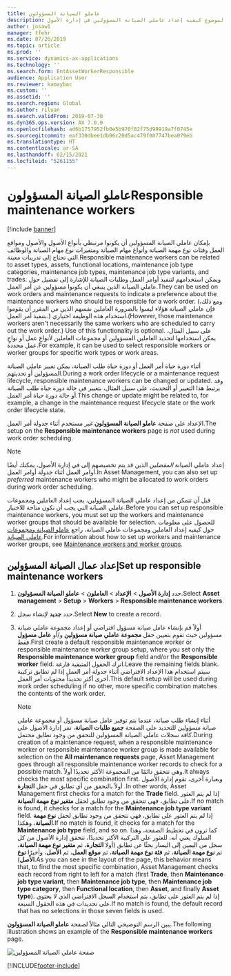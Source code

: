 ```yaml
---
title: عاملو الصيانة المسؤولون
description: يشرح هذا الموضوع كيفية إعداد عاملي الصيانة المسؤولين في إدارة الأصول.
author: josaw1
manager: tfehr
ms.date: 07/26/2019
ms.topic: article
ms.prod: ''
ms.service: dynamics-ax-applications
ms.technology: ''
ms.search.form: EntAssetWorkerResponsible
audience: Application User
ms.reviewer: kamaybac
ms.custom: ''
ms.assetid: ''
ms.search.region: Global
ms.author: riluan
ms.search.validFrom: 2019-07-30
ms.dyn365.ops.version: AX 7.0.0
ms.openlocfilehash: ad6b1757952fb0e5b970f82f75d99919a7f0745e
ms.sourcegitcommit: eaf330dbee1db96c20d5ac479f007747bea079eb
ms.translationtype: HT
ms.contentlocale: ar-SA
ms.lasthandoff: 02/15/2021
ms.locfileid: "5261155"
---
```

# <a name="responsible-maintenance-workers"></a><span data-ttu-id="a12e4-103">عاملو الصيانة المسؤولون</span><span class="sxs-lookup"><span data-stu-id="a12e4-103">Responsible maintenance workers</span></span>

[!include [banner](../../includes/banner.md)]

 

<span data-ttu-id="a12e4-104">بإمكان عاملي الصيانة المسؤولين أن يكونوا مرتبطي بأنواع الأصول والأصول ومواقع العمل وفئات نوع مهمة الصيانة وأنواع مهام الصيانة ومتغيرات نوع مهام الصيانة والوظائف التي تحتاج إلى تدريبات معينة.</span><span class="sxs-lookup"><span data-stu-id="a12e4-104">Responsible maintenance workers can be related to asset types, assets, functional locations, maintenance job type categories, maintenance job types, maintenance job type variants, and trades.</span></span> <span data-ttu-id="a12e4-105">ويمكن استخدامهم لتنفيذ أوامر العمل وطلبات الصيانة للإشارة إلى تفضيل حول عاملي الصيانة الذين ينبغي أن يكونوا مسؤولين عن أمر العمل.</span><span class="sxs-lookup"><span data-stu-id="a12e4-105">They can be used on work orders and maintenance requests to indicate a preference about the maintenance workers who should be responsible for a work order.</span></span> <span data-ttu-id="a12e4-106">(ومع ذلك، فإن عاملي الصيانة هؤلاء ليسوا بالضرورة العاملين نفسهم الذين من المقرر أن يقوموا بتنفيذ أمر العمل.) استخدام هذه الوظيفة اختياري.</span><span class="sxs-lookup"><span data-stu-id="a12e4-106">(However, those maintenance workers aren't necessarily the same workers who are scheduled to carry out the work order.) Use of this functionality is optional.</span></span> <span data-ttu-id="a12e4-107">على سبيل المثال، يمكن استخدامها لتحديد العاملين المسؤولين أو مجموعات العاملين لأنواع عمل أو نواحٍ عمل محددة.</span><span class="sxs-lookup"><span data-stu-id="a12e4-107">For example, it can be used to select responsible workers or worker groups for specific work types or work areas.</span></span>

<span data-ttu-id="a12e4-108">أثناء دورة حياة أمر العمل أو دورة حياة طلب الصيانة، يمكن تغيير عاملي الصيانة المسؤولين أو تحديثهم.</span><span class="sxs-lookup"><span data-stu-id="a12e4-108">During a work order lifecycle or a maintenance request lifecycle, responsible maintenance workers can be changed or updated.</span></span> <span data-ttu-id="a12e4-109">وقد يرتبط هذا التغيير أو التحديث، على سبيل المثال، بتغيير في حالة دورة حياة طلب الصيانة أو حالة دورة حياة أمر العمل.</span><span class="sxs-lookup"><span data-stu-id="a12e4-109">This change or update might be related to, for example, a change in the maintenance request lifecycle state or the work order lifecycle state.</span></span>

<span data-ttu-id="a12e4-110">الإعداد على صفحة **عاملو الصيانة المسؤولون** *غير* مستخدم أثناء جدولة أمر العمل.</span><span class="sxs-lookup"><span data-stu-id="a12e4-110">The setup on the **Responsible maintenance workers** page is *not* used during work order scheduling.</span></span>

> [!NOTE]
> <span data-ttu-id="a12e4-111">في إدارة الأصول، يمكنك أيضًا‏‎ إعداد عاملي الصيانة *المفضلين* الذين قد يتم تخصيصهم إلى أوامر العمل أثناء جدولة أوامر العمل.</span><span class="sxs-lookup"><span data-stu-id="a12e4-111">In Asset Management, you can also set up *preferred* maintenance workers who might be allocated to work orders during work order scheduling.</span></span>

<span data-ttu-id="a12e4-112">قبل أن تتمكن من إعداد عاملي الصيانة المسؤولين، يجب إعداد العاملين ومجموعات عاملي الصيانة التي يجب أن تكون متاحة للاختيار.</span><span class="sxs-lookup"><span data-stu-id="a12e4-112">Before you can set up responsible maintenance workers, you must set up the workers and maintenance worker groups that should be available for selection.</span></span> <span data-ttu-id="a12e4-113">للحصول على معلومات حول كيفيه إعداد العاملين ومجموعات عاملي الصيانة، راجع [عاملو الصيانة ومجموعات عاملي الصيانة‬](../setup-for-objects/workers-and-worker-groups.md).</span><span class="sxs-lookup"><span data-stu-id="a12e4-113">For information about how to set up workers and maintenance worker groups, see [Maintenance workers and worker groups](../setup-for-objects/workers-and-worker-groups.md).</span></span>

## <a name="set-up-responsible-maintenance-workers"></a><span data-ttu-id="a12e4-114">إعداد عمال الصيانة المسؤولين</span><span class="sxs-lookup"><span data-stu-id="a12e4-114">Set up responsible maintenance workers</span></span>

1. <span data-ttu-id="a12e4-115">حدد **إدارة الأصول** \> **الإعداد** \> **العاملون** \> **عاملو الصيانة المسؤولون**.</span><span class="sxs-lookup"><span data-stu-id="a12e4-115">Select **Asset management** \> **Setup** \> **Workers** \> **Responsible maintenance workers**.</span></span>
2. <span data-ttu-id="a12e4-116">حدد **جديد** لإنشاء سجل.</span><span class="sxs-lookup"><span data-stu-id="a12e4-116">Select **New** to create a record.</span></span>
3. <span data-ttu-id="a12e4-117">أولاً قم بإنشاء عامل صيانة مسؤول افتراضي أو إعداد مجموعة عاملي صيانة مسؤولين حيث تقوم بتعيين حقل **مجموعة عاملي صيانة مسؤولين** و/أو **عامل مسؤول** فقط.</span><span class="sxs-lookup"><span data-stu-id="a12e4-117">First create a default responsible maintenance worker or responsible maintenance worker group setup, where you set only the **Responsible maintenance worker group** field and/or the **Responsible worker** field.</span></span> <span data-ttu-id="a12e4-118">اترك الحقول المتبقية فارغة.</span><span class="sxs-lookup"><span data-stu-id="a12e4-118">Leave the remaining fields blank.</span></span> <span data-ttu-id="a12e4-119">سيتم استخدام هذا الإعداد الافتراضي أثناء جدولة أمر العمل إذا لم تطابق تركيبة أخرى أكثر تحديداً محتويات أمر العمل.</span><span class="sxs-lookup"><span data-stu-id="a12e4-119">This default setup will be used during work order scheduling if no other, more specific combination matches the contents of the work order.</span></span>

    > [!NOTE]
    > <span data-ttu-id="a12e4-120">أثناء إنشاء طلب صيانة، عندما يتم توفير عامل صيانة مسؤول أو مجموعة عاملي صيانة مسؤولين للتحديد على الصفحة **جميع طلبات الصيانة**، تمر إدارة الأصول على كافة سجلات عاملي الصيانة المسؤولين للتحقق من وجود تطابق محتمل.</span><span class="sxs-lookup"><span data-stu-id="a12e4-120">During creation of a maintenance request, when a responsible maintenance worker or responsible maintenance worker group is made available for selection on the **All maintenance requests** page, Asset Management goes through all responsible maintenance worker records to check for a possible match.</span></span> <span data-ttu-id="a12e4-121">وهي تتحقق دائمًا من المجموعة الأكثر تحديدًا أولاً.</span><span class="sxs-lookup"><span data-stu-id="a12e4-121">It always checks the most specific combination first.</span></span> <span data-ttu-id="a12e4-122">وبعبارة أخرى، تقوم إدارة الأصول أولاً بالتحقق من أي تطابق في حقل **التجارة** .</span><span class="sxs-lookup"><span data-stu-id="a12e4-122">In other words, Asset Management first checks for a match for the **Trade** field.</span></span> <span data-ttu-id="a12e4-123">إذا لم يتم العثور على تطابق، فهي تتحقق من وجود تطابق لحقل **متغير نوع مهمة الصيانة**.</span><span class="sxs-lookup"><span data-stu-id="a12e4-123">If no match is found, it checks for a match for the **Maintenance job type variant** field.</span></span> <span data-ttu-id="a12e4-124">إذا لم يتم العثور على تطابق، فهي تتحقق من وجود تطابق لحقل **نوع مهمة الصيانة**، وهكذا.</span><span class="sxs-lookup"><span data-stu-id="a12e4-124">If no match is found, it checks for a match for the **Maintenance job type** field, and so on.</span></span> <span data-ttu-id="a12e4-125">كما ترون في تخطيط الصفحة، وهذا السلوك يعني أنه، للعثور على التركيبة الأكثر تحديدًا، تتحقق إدارة الأصول من كل سجل من اليمين إلى اليسار بحثًا عن تطابق (أولا **التجارة**، ثم **متغير نوع مهمة الصيانة**، ثم **نوع مهمة الصيانة**، ثم **فئة نوع مهمة الصيانة**، ثم **موقع العمل**، ثم **الأصل**، وأخيرًا **نوع الأصل**).</span><span class="sxs-lookup"><span data-stu-id="a12e4-125">As you can see in the layout of the page, this behavior means that, to find the most specific combination, Asset Management checks each record from right to left for a match (first **Trade**, then **Maintenance job type variant**, then **Maintenance job type**, then **Maintenance job type category**, then **Functional location**, then **Asset**, and finally **Asset type**).</span></span> <span data-ttu-id="a12e4-126">إذا لم يتم العثور على تطابق، يتم استخدام السجل الافتراضي الذي لا يحتوي على تحديدات في هذه الحقول السبعة.</span><span class="sxs-lookup"><span data-stu-id="a12e4-126">If no match is found, the default record that has no selections in those seven fields is used.</span></span>

<span data-ttu-id="a12e4-127">يبين الرسم التوضيحي التالي مثالاً لصفحة **عاملو الصيانة المسؤولون**.</span><span class="sxs-lookup"><span data-stu-id="a12e4-127">The following illustration shows an example of the **Responsible maintenance workers** page.</span></span>

![صفحة عاملي الصيانة المسؤولين](media/08-setup-for-requests.png)


[!INCLUDE[footer-include](../../../includes/footer-banner.md)]